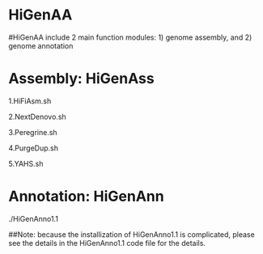 # HiGenAA
#HiGenAA include 2 main function modules: 1) genome assembly, and 2) genome annotation

# Assembly: HiGenAss

1.HiFiAsm.sh

2.NextDenovo.sh

3.Peregrine.sh

4.PurgeDup.sh

5.YAHS.sh

# Annotation: HiGenAnn

./HiGenAnno1.1

##Note: because the installization of HiGenAnno1.1 is complicated, please see the details in the HiGenAnno1.1 code file for the details.
